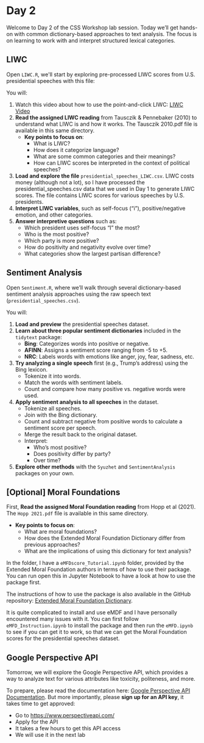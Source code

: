 # Day 2

Welcome to Day 2 of the CSS Workshop lab session. Today we’ll get hands-on with common dictionary-based approaches to text analysis. The focus is on learning to work with and interpret structured lexical categories.

## LIWC

Open `LIWC.R`, we'll start by exploring pre-processed LIWC scores from U.S. presidential speeches with this file:

You will:

1. Watch this video about how to use the point-and-click LIWC: [LIWC Video](https://www.youtube.com/watch?v=IGBI8LnYGNs)
2. **Read the assigned LIWC reading** from Tausczik & Pennebaker (2010) to understand what LIWC is and how it works. The Tausczik 2010.pdf file is available in this same directory.
   - **Key points to focus on**:
     - What is LIWC?
     - How does it categorize language?
     - What are some common categories and their meanings?
     - How can LIWC scores be interpreted in the context of political speeches?
3. **Load and explore the file** `presidential_speeches_LIWC.csv`. LIWC costs money (although not a lot), so I have processed the presidential_speeches.csv data that we used in Day 1 to generate LIWC scores. The file contains LIWC scores for various speeches by U.S. presidents.
4. **Interpret LIWC variables**, such as self-focus (“i”), positive/negative emotion, and other categories.
5. **Answer interpretive questions** such as:
   - Which president uses self-focus “I” the most?
   - Who is the most positive?
   - Which party is more positive?
   - How do positivity and negativity evolve over time?
   - What categories show the largest partisan difference?

## Sentiment Analysis

Open `Sentiment.R`, where we’ll walk through several dictionary-based sentiment analysis approaches using the raw speech text (`presidential_speeches.csv`).

You will:
1. **Load and preview** the presidential speeches dataset.
2. **Learn about three popular sentiment dictionaries** included in the `tidytext` package:
   - **Bing**: Categorizes words into positive or negative.
   - **AFINN**: Assigns a sentiment score ranging from -5 to +5.
   - **NRC**: Labels words with emotions like anger, joy, fear, sadness, etc.
3. **Try analyzing a single speech** first (e.g., Trump’s address) using the Bing lexicon.
   - Tokenize it into words.
   - Match the words with sentiment labels.
   - Count and compare how many positive vs. negative words were used.
4. **Apply sentiment analysis to all speeches** in the dataset.
   - Tokenize all speeches.
   - Join with the Bing dictionary.
   - Count and subtract negative from positive words to calculate a sentiment score per speech.
   - Merge the result back to the original dataset.
   - Interpret:
     - Who’s most positive?
     - Does positivity differ by party?
     - Over time?
5. **Explore other methods** with the `Syuzhet` and `SentimentAnalysis` packages on your own.

## [Optional] Moral Foundations

First, **Read the assigned Moral Foundation reading** from Hopp et al (2021). The `Hopp 2021.pdf` file is available in this same directory.
   - **Key points to focus on**:
     - What are moral foundations?
     - How does the Extended Moral Foundation Dictionary differ from previous approaches?
     - What are the implications of using this dictionary for text analysis?

In the folder, I have a `eMFDscore_Tutorial.ipynb` folder, provided by the Extended Moral Foundation authors in terms of how to use their package. You can run open this in Jupyter Notebook to have a look at how to use the package first.

The instructions of how to use the package is also available in the GitHub repository: [Extended Moral Foundation Dictionary](https://github.com/medianeuroscience/emfdscore).

It is quite complicated to install and use eMDF and I have personally encountered many issues with it. You can first follow `eMFD_Instruction.ipynb` to install the package and then run the `eMFD.ipynb` to see if you can get it to work, so that we can get the Moral Foundation scores for the presidential speeches dataset.

## Google Perspective API

Tomorrow, we will explore the Google Perspective API, which provides a way to analyze text for various attributes like toxicity, politeness, and more.

To prepare, please read the documentation here: [Google Perspective API Documentation](https://developers.perspectiveapi.com/). But more importantly, please **sign up for an API key**, it takes time to get approved:

- Go to https://www.perspectiveapi.com/
- Apply for the API
- It takes a few hours to get this API access
- We will use it in the next lab